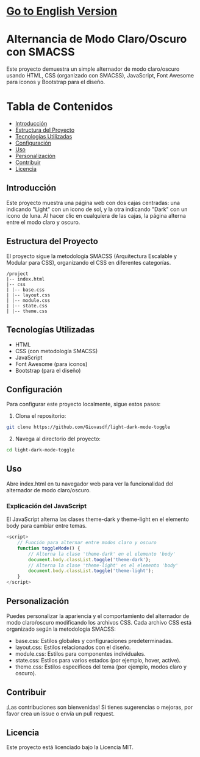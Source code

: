 # [Go to English Version](readme.md)

# Alternancia de Modo Claro/Oscuro con SMACSS

Este proyecto demuestra un simple alternador de modo claro/oscuro usando HTML, CSS (organizado con SMACSS), JavaScript, Font Awesome para iconos y Bootstrap para el diseño.

# Tabla de Contenidos
- [Introducción](#introducción)
- [Estructura del Proyecto](#estructura-del-proyecto)
- [Tecnologías Utilizadas](#tecnologías-utilizadas)
- [Configuración](#configuración)
- [Uso](#uso)
- [Personalización](#personalización)
- [Contribuir](#contribuir)
- [Licencia](#licencia)

## Introducción
Este proyecto muestra una página web con dos cajas centradas: una indicando "Light" con un icono de sol, y la otra indicando "Dark" con un icono de luna. Al hacer clic en cualquiera de las cajas, la página alterna entre el modo claro y oscuro.

## Estructura del Proyecto
El proyecto sigue la metodología SMACSS (Arquitectura Escalable y Modular para CSS), organizando el CSS en diferentes categorías.

```
/project
|-- index.html
|-- css
| |-- base.css
| |-- layout.css
| |-- module.css
| |-- state.css
| |-- theme.css
```

## Tecnologías Utilizadas
- HTML
- CSS (con metodología SMACSS)
- JavaScript
- Font Awesome (para iconos)
- Bootstrap (para el diseño)
## Configuración
Para configurar este proyecto localmente, sigue estos pasos:

1. Clona el repositorio:
```sh
git clone https://github.com/Giovasdf/light-dark-mode-toggle
```

2. Navega al directorio del proyecto:
``` sh
cd light-dark-mode-toggle
```
## Uso
Abre index.html en tu navegador web para ver la funcionalidad del alternador de modo claro/oscuro.

### Explicación del JavaScript
El JavaScript alterna las clases theme-dark y theme-light en el elemento body para cambiar entre temas.
``` javascript
<script>
    // Función para alternar entre modos claro y oscuro
    function toggleMode() {
        // Alterna la clase 'theme-dark' en el elemento 'body'
        document.body.classList.toggle('theme-dark');
        // Alterna la clase 'theme-light' en el elemento 'body'
        document.body.classList.toggle('theme-light');
    }
</script>
```

## Personalización
Puedes personalizar la apariencia y el comportamiento del alternador de modo claro/oscuro modificando los archivos CSS. Cada archivo CSS está organizado según la metodología SMACSS:

- base.css: Estilos globales y configuraciones predeterminadas.
- layout.css: Estilos relacionados con el diseño.
- module.css: Estilos para componentes individuales.
- state.css: Estilos para varios estados (por ejemplo, hover, active).
- theme.css: Estilos específicos del tema (por ejemplo, modos claro y oscuro).

## Contribuir
¡Las contribuciones son bienvenidas! Si tienes sugerencias o mejoras, por favor crea un issue o envía un pull request.

## Licencia
Este proyecto está licenciado bajo la Licencia MIT. 
